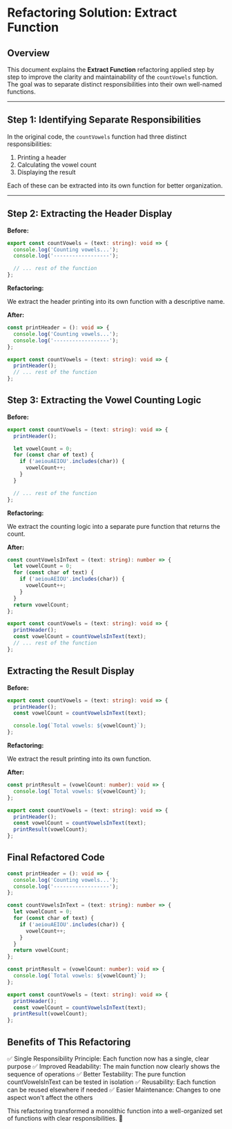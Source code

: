 # Refactoring Solution: Extract Function

## Overview

This document explains the **Extract Function** refactoring applied step by step to improve the clarity and maintainability of the `countVowels` function. The goal was to separate distinct responsibilities into their own well-named functions.

---

## Step 1: Identifying Separate Responsibilities

In the original code, the `countVowels` function had three distinct responsibilities:

1. Printing a header
2. Calculating the vowel count
3. Displaying the result

Each of these can be extracted into its own function for better organization.

---

## Step 2: Extracting the Header Display

**Before:**

```ts
export const countVowels = (text: string): void => {
  console.log('Counting vowels...');
  console.log('------------------');

  // ... rest of the function
};
```

**Refactoring:**

We extract the header printing into its own function with a descriptive name.

**After:**

```ts
const printHeader = (): void => {
  console.log('Counting vowels...');
  console.log('------------------');
};

export const countVowels = (text: string): void => {
  printHeader();
  // ... rest of the function
};
```

## Step 3: Extracting the Vowel Counting Logic

**Before:**

```ts
export const countVowels = (text: string): void => {
  printHeader();

  let vowelCount = 0;
  for (const char of text) {
    if ('aeiouAEIOU'.includes(char)) {
      vowelCount++;
    }
  }

  // ... rest of the function
};
```

**Refactoring:**

We extract the counting logic into a separate pure function that returns the count.

**After:**

```ts
const countVowelsInText = (text: string): number => {
  let vowelCount = 0;
  for (const char of text) {
    if ('aeiouAEIOU'.includes(char)) {
      vowelCount++;
    }
  }
  return vowelCount;
};

export const countVowels = (text: string): void => {
  printHeader();
  const vowelCount = countVowelsInText(text);
  // ... rest of the function
};
```

## Extracting the Result Display

**Before:**

```ts
export const countVowels = (text: string): void => {
  printHeader();
  const vowelCount = countVowelsInText(text);

  console.log(`Total vowels: ${vowelCount}`);
};
```

**Refactoring:**

We extract the result printing into its own function.

**After:**

```ts
const printResult = (vowelCount: number): void => {
  console.log(`Total vowels: ${vowelCount}`);
};

export const countVowels = (text: string): void => {
  printHeader();
  const vowelCount = countVowelsInText(text);
  printResult(vowelCount);
};
```

## Final Refactored Code

```ts
const printHeader = (): void => {
  console.log('Counting vowels...');
  console.log('------------------');
};

const countVowelsInText = (text: string): number => {
  let vowelCount = 0;
  for (const char of text) {
    if ('aeiouAEIOU'.includes(char)) {
      vowelCount++;
    }
  }
  return vowelCount;
};

const printResult = (vowelCount: number): void => {
  console.log(`Total vowels: ${vowelCount}`);
};

export const countVowels = (text: string): void => {
  printHeader();
  const vowelCount = countVowelsInText(text);
  printResult(vowelCount);
};
```

## Benefits of This Refactoring

✅ Single Responsibility Principle: Each function now has a single, clear purpose ✅ Improved Readability: The main function now clearly shows the sequence of operations ✅ Better Testability: The pure function countVowelsInText can be tested in isolation ✅ Reusability: Each function can be reused elsewhere if needed ✅ Easier Maintenance: Changes to one aspect won't affect the others

This refactoring transformed a monolithic function into a well-organized set of functions with clear responsibilities. 🎯
